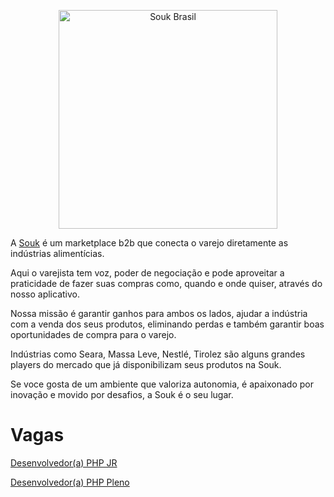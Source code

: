 <p align="center">
  <img src="https://souk.com.br/assets/img/site/logo-navbar.svg" width="350" title="Souk Brasil">
</p>

A [Souk](https://souk.com.br/) é um marketplace b2b que conecta o varejo diretamente as indústrias alimentícias. 

Aqui o varejista tem voz, poder de negociação e pode aproveitar a praticidade de fazer suas compras como, quando e onde quiser, através do nosso aplicativo.

Nossa missão é garantir ganhos para ambos os lados, ajudar a indústria com a venda dos seus produtos, eliminando perdas e também garantir boas oportunidades de compra para o varejo.

Indústrias como Seara, Massa Leve, Nestlé, Tirolez são alguns grandes players do mercado que já disponibilizam seus produtos na Souk.


Se voce gosta de um ambiente que valoriza autonomia, é apaixonado por inovação e movido por desafios, a Souk é o seu lugar.

# Vagas

[Desenvolvedor(a) PHP JR](https://github.com/soukbrasil/vagas/blob/main/dev/Desenvolvedor%20PHP%20JR.md)

[Desenvolvedor(a) PHP Pleno](https://github.com/soukbrasil/vagas/blob/main/dev/Desenvolvedor%20PHP%20Pleno.md)
